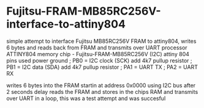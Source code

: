 # Fujitsu-FRAM-MB85RC256V-interface-to-attiny804
simple attempt to interface Fujitsu MB85RC256V FRAM to attiny804, writes 6 bytes and reads back from FRAM and transmits over UART
processor ATTINY804
memory chip - Fujitsu-FRAM-MB85RC256V (I2C)
attiny 804 pins used
power
ground
; PB0  = I2C clock (SCK) add 4k7 pullup resistor
; PB1  = I2C data  (SDA) add 4k7 pullup resistor
; PA1  = UART TX
; PA2  = UART RX

writes 6 bytes into the FRAM startin at address 0x0000 using I2C bus
after 2 seconds delay reads the FRAM and stores in the chips RAM and transmits over UART in a loop, this was a test attempt and was succesful
